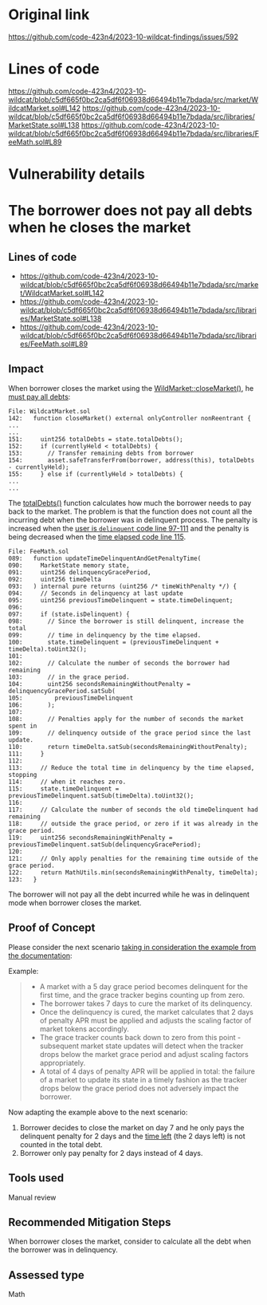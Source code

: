 # Original link
https://github.com/code-423n4/2023-10-wildcat-findings/issues/592
# Lines of code

https://github.com/code-423n4/2023-10-wildcat/blob/c5df665f0bc2ca5df6f06938d66494b11e7bdada/src/market/WildcatMarket.sol#L142
https://github.com/code-423n4/2023-10-wildcat/blob/c5df665f0bc2ca5df6f06938d66494b11e7bdada/src/libraries/MarketState.sol#L138
https://github.com/code-423n4/2023-10-wildcat/blob/c5df665f0bc2ca5df6f06938d66494b11e7bdada/src/libraries/FeeMath.sol#L89


# Vulnerability details

# The borrower does not pay all debts when he closes the market

## Lines of code
- https://github.com/code-423n4/2023-10-wildcat/blob/c5df665f0bc2ca5df6f06938d66494b11e7bdada/src/market/WildcatMarket.sol#L142
- https://github.com/code-423n4/2023-10-wildcat/blob/c5df665f0bc2ca5df6f06938d66494b11e7bdada/src/libraries/MarketState.sol#L138
- https://github.com/code-423n4/2023-10-wildcat/blob/c5df665f0bc2ca5df6f06938d66494b11e7bdada/src/libraries/FeeMath.sol#L89

## Impact

When borrower closes the market using the [WildMarket::closeMarket()](https://github.com/code-423n4/2023-10-wildcat/blob/c5df665f0bc2ca5df6f06938d66494b11e7bdada/src/market/WildcatMarket.sol#L142), he [must pay all debts](https://github.com/code-423n4/2023-10-wildcat/blob/c5df665f0bc2ca5df6f06938d66494b11e7bdada/src/market/WildcatMarket.sol#L154):

```solidity
File: WildcatMarket.sol
142:   function closeMarket() external onlyController nonReentrant {
...
...
151:     uint256 totalDebts = state.totalDebts();
152:     if (currentlyHeld < totalDebts) {
153:       // Transfer remaining debts from borrower
154:       asset.safeTransferFrom(borrower, address(this), totalDebts - currentlyHeld);
155:     } else if (currentlyHeld > totalDebts) {
...
...
```

The [totalDebts()](https://github.com/code-423n4/2023-10-wildcat/blob/c5df665f0bc2ca5df6f06938d66494b11e7bdada/src/libraries/MarketState.sol#L138) function calculates how much the borrower needs to pay back to the market. The problem is that the function does not count all the incurring debt when the borrower was in delinquent process. The penalty is increased when the [user is `delinquent` code line 97-111](https://github.com/code-423n4/2023-10-wildcat/blob/c5df665f0bc2ca5df6f06938d66494b11e7bdada/src/libraries/FeeMath.sol#L97) and the penalty is being decreased when the [time elapsed code line 115](https://github.com/code-423n4/2023-10-wildcat/blob/c5df665f0bc2ca5df6f06938d66494b11e7bdada/src/libraries/FeeMath.sol#L115).

```solidity
File: FeeMath.sol
089:   function updateTimeDelinquentAndGetPenaltyTime(
090:     MarketState memory state,
091:     uint256 delinquencyGracePeriod,
092:     uint256 timeDelta
093:   ) internal pure returns (uint256 /* timeWithPenalty */) {
094:     // Seconds in delinquency at last update
095:     uint256 previousTimeDelinquent = state.timeDelinquent;
096: 
097:     if (state.isDelinquent) {
098:       // Since the borrower is still delinquent, increase the total
099:       // time in delinquency by the time elapsed.
100:       state.timeDelinquent = (previousTimeDelinquent + timeDelta).toUint32();
101: 
102:       // Calculate the number of seconds the borrower had remaining
103:       // in the grace period.
104:       uint256 secondsRemainingWithoutPenalty = delinquencyGracePeriod.satSub(
105:         previousTimeDelinquent
106:       );
107: 
108:       // Penalties apply for the number of seconds the market spent in
109:       // delinquency outside of the grace period since the last update.
110:       return timeDelta.satSub(secondsRemainingWithoutPenalty);
111:     }
112: 
113:     // Reduce the total time in delinquency by the time elapsed, stopping
114:     // when it reaches zero.
115:     state.timeDelinquent = previousTimeDelinquent.satSub(timeDelta).toUint32();
116: 
117:     // Calculate the number of seconds the old timeDelinquent had remaining
118:     // outside the grace period, or zero if it was already in the grace period.
119:     uint256 secondsRemainingWithPenalty = previousTimeDelinquent.satSub(delinquencyGracePeriod);
120: 
121:     // Only apply penalties for the remaining time outside of the grace period.
122:     return MathUtils.min(secondsRemainingWithPenalty, timeDelta);
123:   }
```

The borrower will not pay all the debt incurred while he was in delinquent mode when borrower closes the market.


## Proof of Concept

Please consider the next scenario [taking in consideration the example from the documentation](https://wildcat-protocol.gitbook.io/wildcat/using-wildcat/delinquency#how-delinquency-triggers):

Example:

> - A market with a 5 day grace period becomes delinquent for the first time, and the grace tracker begins counting up from zero.
> - The borrower takes 7 days to cure the market of its delinquency.
> - Once the delinquency is cured, the market calculates that 2 days of penalty APR must be applied and adjusts the scaling factor of market tokens accordingly.
> - The grace tracker counts back down to zero from this point - subsequent market state updates will detect when the tracker drops below the market grace period and adjust scaling factors appropriately.
> - A total of 4 days of penalty APR will be applied in total: the failure of a market to update its state in a timely fashion as the tracker drops below the grace period does not adversely impact the borrower.

Now adapting the example above to the next scenario:
1. Borrower decides to close the market on day 7 and he only pays the delinquent penalty for 2 days and the [time left](https://github.com/code-423n4/2023-10-wildcat/blob/c5df665f0bc2ca5df6f06938d66494b11e7bdada/src/libraries/FeeMath.sol#L115) (the 2 days left) is not counted in the total debt.
2. Borrower only pay penalty for 2 days instead of 4 days.

## Tools used

Manual review

## Recommended Mitigation Steps

When borrower closes the market, consider to calculate all the debt when the borrower was in delinquency.



## Assessed type

Math